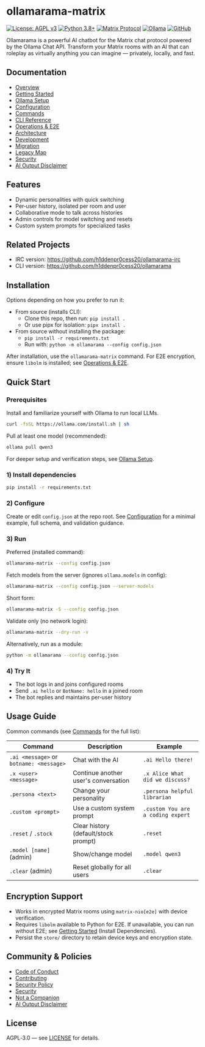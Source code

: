 # ollamarama-matrix

[![License: AGPL v3](https://img.shields.io/badge/License-AGPL_v3-blue.svg)](https://www.gnu.org/licenses/agpl-3.0)
[![Python 3.8+](https://img.shields.io/badge/python-3.8+-blue.svg)](https://www.python.org/downloads/)
[![Matrix Protocol](https://img.shields.io/badge/chat-Matrix-green.svg)](https://matrix.org/)
[![Ollama](https://img.shields.io/badge/AI-Ollama-orange.svg)](https://ollama.com/)
[![GitHub](https://img.shields.io/github/stars/h1ddenpr0cess20/ollamarama-matrix?style=social)](https://github.com/h1ddenpr0cess20/ollamarama-matrix)

Ollamarama is a powerful AI chatbot for the Matrix chat protocol powered by the Ollama Chat API. Transform your Matrix rooms with an AI that can roleplay as virtually anything you can imagine — privately, locally, and fast.

## Documentation

- [Overview](docs/index.md)
- [Getting Started](docs/getting-started.md)
- [Ollama Setup](docs/ollama.md)
- [Configuration](docs/configuration.md)
- [Commands](docs/commands.md)
- [CLI Reference](docs/cli.md)
- [Operations & E2E](docs/operations.md)
- [Architecture](docs/architecture.md)
- [Development](docs/development.md)
- [Migration](docs/migration.md)
- [Legacy Map](docs/legacy-map.md)
- [Security](docs/security.md)
- [AI Output Disclaimer](docs/ai-output-disclaimer.md)

## Features

- Dynamic personalities with quick switching
- Per‑user history, isolated per room and user
- Collaborative mode to talk across histories
- Admin controls for model switching and resets
- Custom system prompts for specialized tasks

## Related Projects

- IRC version: <https://github.com/h1ddenpr0cess20/ollamarama-irc>
- CLI version: <https://github.com/h1ddenpr0cess20/ollamarama>

## Installation

Options depending on how you prefer to run it:

- From source (installs CLI):
  - Clone this repo, then run: `pip install .`
  - Or use pipx for isolation: `pipx install .`
- From source without installing the package:
  - `pip install -r requirements.txt`
  - Run with: `python -m ollamarama --config config.json`

After installation, use the `ollamarama-matrix` command. For E2E encryption, ensure `libolm` is installed; see [Operations & E2E](docs/operations.md).

## Quick Start

### Prerequisites

Install and familiarize yourself with Ollama to run local LLMs.

```bash
curl -fsSL https://ollama.com/install.sh | sh
```

Pull at least one model (recommended):

```bash
ollama pull qwen3
```

For deeper setup and verification steps, see [Ollama Setup](docs/ollama.md).

### 1) Install dependencies

```bash
pip install -r requirements.txt
```

### 2) Configure

Create or edit `config.json` at the repo root. See [Configuration](docs/configuration.md) for a minimal example, full schema, and validation guidance.

### 3) Run

Preferred (installed command):

```bash
ollamarama-matrix --config config.json
```

Fetch models from the server (ignores `ollama.models` in config):

```bash
ollamarama-matrix --config config.json --server-models
```

Short form:

```bash
ollamarama-matrix -S --config config.json
```

Validate only (no network login):

```bash
ollamarama-matrix --dry-run -v
```

Alternatively, run as a module:

```bash
python -m ollamarama --config config.json
```

### 4) Try It

- The bot logs in and joins configured rooms
- Send `.ai hello` or `BotName: hello` in a joined room
- The bot replies and maintains per‑user history

## Usage Guide

Common commands (see [Commands](docs/commands.md) for the full list):

| Command | Description | Example |
|---------|-------------|---------|
| `.ai <message>` or `botname: <message>` | Chat with the AI | `.ai Hello there!` |
| `.x <user> <message>` | Continue another user's conversation | `.x Alice What did we discuss?` |
| `.persona <text>` | Change your personality | `.persona helpful librarian` |
| `.custom <prompt>` | Use a custom system prompt | `.custom You are a coding expert` |
| `.reset` / `.stock` | Clear history (default/stock prompt) | `.reset` |
| `.model [name]` (admin) | Show/change model | `.model qwen3` |
| `.clear` (admin) | Reset globally for all users | `.clear` |

## Encryption Support

- Works in encrypted Matrix rooms using `matrix-nio[e2e]` with device verification.
- Requires `libolm` available to Python for E2E. If unavailable, you can run without E2E; see [Getting Started](docs/getting-started.md) (Install Dependencies).
- Persist the `store/` directory to retain device keys and encryption state.

## Community & Policies

- [Code of Conduct](CODE_OF_CONDUCT.md)
- [Contributing](CONTRIBUTING.md)
- [Security Policy](SECURITY.md)
- [Security](docs/security.md)
- [Not a Companion](docs/not-a-companion.md)
- [AI Output Disclaimer](docs/ai-output-disclaimer.md)

## License

AGPL‑3.0 — see [LICENSE](LICENSE) for details.
